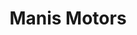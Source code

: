 ---
title: "Manis Motors"
url: /karachi/manis-motors-sardar-ali-sabri-rd-block-5-gulshan-e-iqbal/
shop: car
---
